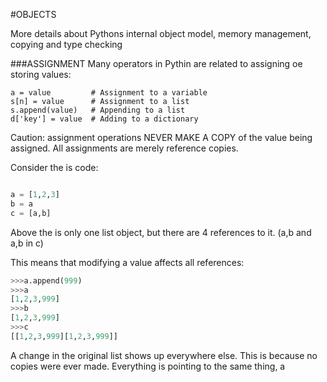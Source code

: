 #OBJECTS

More details about Pythons internal object model, memory management, copying and type checking


###ASSIGNMENT
Many operators in Pythin are related to assigning oe storing values:


```python3
a = value         # Assignment to a variable
s[n] = value      # Assignment to a list
s.append(value)   # Appending to a list
d['key'] = value  # Adding to a dictionary
```
Caution: assignment operations NEVER MAKE A COPY of the value being assigned. All assignments are merely reference copies.


Consider the is code:

```python

a = [1,2,3]
b = a
c = [a,b]
```
Above the is only one list object, but there are 4 references to it. (a,b and a,b in c)

This means that modifying a value affects all references:

```python
>>>a.append(999)
>>>a
[1,2,3,999]
>>>b
[1,2,3,999]
>>>c
[[1,2,3,999][1,2,3,999]]
```
A change in the original list shows up everywhere else. This is because no copies were ever made. Everything is pointing to the same thing, a



